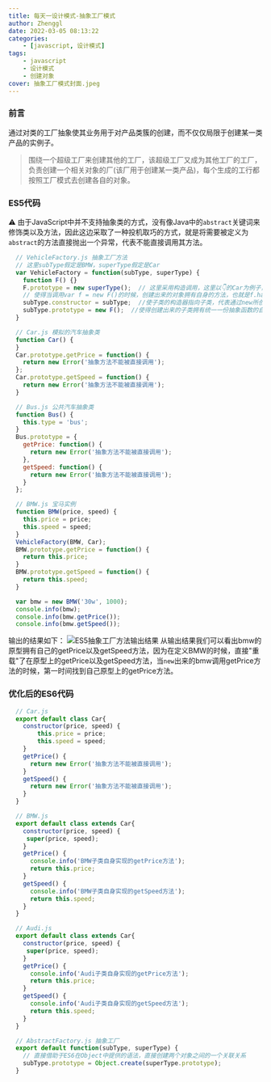 ```yaml
---
title: 每天一设计模式-抽象工厂模式
author: Zhenggl
date: 2022-03-05 08:13:22
categories:
    - [javascript, 设计模式]
tags:
    - javascript
    - 设计模式
    - 创建对象
cover: 抽象工厂模式封面.jpeg
---
```


### 前言
通过对类的工厂抽象使其业务用于对产品类簇的创建，而不仅仅局限于创建某一类产品的实例子。
> 围绕一个超级工厂来创建其他的工厂，该超级工厂又成为其他工厂的工厂，负责创建一个相关对象的厂(该厂用于创建某一类产品)，每个生成的工行都按照工厂模式去创建各自的对象。

### ES5代码
⚠️ 由于JavaScript中并不支持抽象类的方式，没有像Java中的`abstract`关键词来修饰类以及方法，因此这边采取了一种投机取巧的方式，就是将需要被定义为`abstract`的方法直接抛出一个异常，代表不能直接调用其方法。
```javascript
  // VehicleFactory.js 抽象工厂方法
  // 这里subType假定是BMW，superType假定是Car
  var VehicleFactory = function(subType, superType) {
    function F() {}
    F.prototype = new superType();  // 这里采用构造调用，这里以👇的Car为例子，使得F的prototype拥有了实际的getPrice + getSpeed方法，但需要注意的是通过这种方式，如果在superType中定义了this上的属性/方法，将会被子类所继承到
    // 使得当调用var f = new F()的时候，创建出来的对象拥有自身的方法，也就是f.hasOwnProperty('getPrice') === true
    subType.constructor = subType;  //使子类的构造器指向子类，代表通过new所创建出来的对象，使用子类subType自身的构造方法来初始化对象
    subType.prototype = new F();  //使得创建出来的子类拥有统一一份抽象函数的自身拷贝
  }
```
```javascript
  // Car.js 模拟的汽车抽象类
  function Car() {
  }
  Car.prototype.getPrice = function() {
    return new Error('抽象方法不能被直接调用');
  };
  Car.prototype.getSpeed = function() {
    return new Error('抽象方法不能被直接调用');
  }
```
```javascript
  // Bus.js 公共汽车抽象类
  function Bus() {
	this.type = 'bus';
  }
  Bus.prototype = {
	getPrice: function() {
	  return new Error('抽象方法不能被直接调用');
	},
	getSpeed: function() {
	  return new Error('抽象方法不能被直接调用');
	}
  };
```
```javascript
  // BMW.js 宝马实例
  function BMW(price, speed) {
    this.price = price;
    this.speed = speed;
  }
  VehicleFactory(BMW, Car);
  BMW.prototype.getPrice = function() {
    return this.price;
  }
  BMW.prototype.getSpeed = function() {
    return this.speed;
  }
```
```javascript
  var bmw = new BMW('30w', 1000);
  console.info(bmw);
  console.info(bmw.getPrice());
  console.info(bmw.getSpeed());
```
输出的结果如下：
![ES5抽象工厂方法输出结果](ES5抽象工厂方法输出结果.png)
从输出结果我们可以看出bmw的原型拥有自己的getPrice以及getSpeed方法，因为在定义BMW的时候，直接"重载"了在原型上的getPrice以及getSpeed方法，当`new`出来的bmw调用getPrice方法的时候，第一时间找到自己原型上的getPrice方法。

### 优化后的ES6代码
```javascript
  // Car.js
  export default class Car{
	constructor(price, speed) {
		this.price = price;
		this.speed = speed;
	}
	getPrice() {
	  return new Error('抽象方法不能被直接调用');
	}
	getSpeed() {
	  return new Error('抽象方法不能被直接调用');
	}
  }
```
```javascript
  // BMW.js
  export default class extends Car{
	constructor(price, speed) {
	 super(price, speed);
	}
	getPrice() {
	  console.info('BMW子类自身实现的getPrice方法');	
	  return this.price;
	}
	getSpeed() {
	  console.info('BMW子类自身实现的getSpeed方法');	
	  return this.speed;
	}
  }
```
```javascript
  // Audi.js
  export default class extends Car{
	constructor(price, speed) {
	 super(price, speed);
	}
	getPrice() {
	  console.info('Audi子类自身实现的getPrice方法');	
	  return this.price;
	}
	getSpeed() {
	  console.info('Audi子类自身实现的getSpeed方法');	
	  return this.speed;
	}
  }
```
```javascript
  // AbstractFactory.js 抽象工厂
  export default function(subType, superType) {
	// 直接借助于ES6在Object中提供的语法，直接创建两个对象之间的一个关联关系
    subType.prototype = Object.create(superType.prototype);
  }
```

